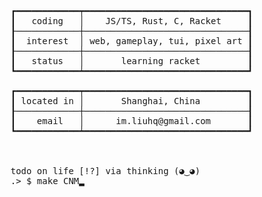 <pre>
 

    ┏━━━━━━━━━━━━┯━━━━━━━━━━━━━━━━━━━━━━━━━━━━━━━┓           ╱▔ ▔▔▔▔▔▔▔▔▔▔▔▔▔▔╲
    ┃   coding   │    JS/TS, Rust, C, Racket     ┃          ▕  Only Bug can do  │
    ┠────────────┼───────────────────────────────┨           ╲▁▁▁▁▁▁▁▁▁_    ▁▁╱
    ┃  interest  │ web, gameplay, tui, pixel art ┃                         ╲╱         ▄▀▄ 
    ┠────────────┼───────────────────────────────┨                                  ▄▀   ▀▀▄▄
    ┃   status   │       learning racket         ┃                               ▄▀           ▀▀▄▄
    ┗━━━━━━━━━━━━┷━━━━━━━━━━━━━━━━━━━━━━━━━━━━━━━┛                            ▄▀                   ▀▀▀ █
                                                                            ▄▀     ⬤                  █
    ┏━━━━━━━━━━━━┯━━━━━━━━━━━━━━━━━━━━━━━━━━━━━━━┓                         █                           █
    ┃ located in │       Shanghai, China         ┃                   ▄▀▀▬▬          ▔█▃     ⬤        █
    ┠────────────┼───────────────────────────────┨                   ▀▄▄▄▄▄▄▃                          █
    ┃    email   │      im.liuhq@gmail.com       ┃                                  ▄▄▄▀▀▬▬    ▂       █
    ┗━━━━━━━━━━━━┷━━━━━━━━━━━━━━━━━━━━━━━━━━━━━━━┛                                 ▀▁▁▁▂▂▂▅▀▀▀   ▀▀▃▃▃█



    todo on life [!?] via thinking (◕‿◕)
    .> $ make CNM▂

 
</pre>
